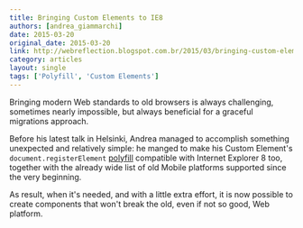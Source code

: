 ```yaml
---
title: Bringing Custom Elements to IE8
authors: [andrea_giammarchi]
date: 2015-03-20
original_date: 2015-03-20
link: http://webreflection.blogspot.com.br/2015/03/bringing-custom-elements-to-ie8.html
category: articles
layout: single
tags: ['Polyfill', 'Custom Elements']
---
```


Bringing modern Web standards to old browsers is always challenging, sometimes nearly impossible, but always beneficial for a graceful migrations approach.

Before his latest talk in Helsinki, Andrea managed to accomplish something unexpected and relatively simple: he manged to make his Custom Element's `document.registerElement` [polyfill](https://github.com/WebReflection/document-register-element#document-register-element) compatible with Internet Explorer 8 too, together with the already wide list of old Mobile platforms supported since the very beginning.

As result, when it's needed, and with a little extra effort, it is now possible to create components that won't break the old, even if not so good, Web platform.

<!-- Excerpt -->
